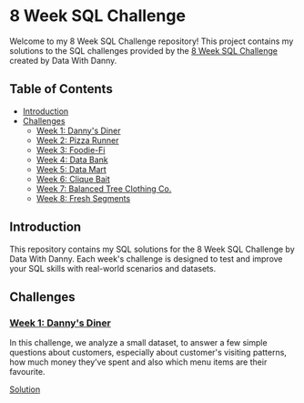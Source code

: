 # 8 Week SQL Challenge

Welcome to my 8 Week SQL Challenge repository! This project contains my solutions to the SQL challenges provided by the [8 Week SQL Challenge](https://8weeksqlchallenge.com/) created by Data With Danny.

## Table of Contents

- [Introduction](#introduction)
- [Challenges](#challenges)
  - [Week 1: Danny's Diner](#week-1-dannys-diner)
  - [Week 2: Pizza Runner](#week-2-pizza-runner)
  - [Week 3: Foodie-Fi](#week-3-foodie-fi)
  - [Week 4: Data Bank](#week-4-data-bank)
  - [Week 5: Data Mart](#week-5-data-mart)
  - [Week 6: Clique Bait](#week-6-clique-bait)
  - [Week 7: Balanced Tree Clothing Co.](#week-7-balanced-tree-clothing-co)
  - [Week 8: Fresh Segments](#week-8-fresh-segments)

## Introduction

This repository contains my SQL solutions for the 8 Week SQL Challenge by Data With Danny. Each week's challenge is designed to test and improve your SQL skills with real-world scenarios and datasets.

## Challenges

### [Week 1: Danny's Diner](Case-Study-1/)

In this challenge, we analyze a small dataset, to answer a few simple questions about customers, especially about customer's visiting patterns, how much money they’ve spent and also which menu items are their favourite.

[Solution](Case-Study-1/Queries.sql)
